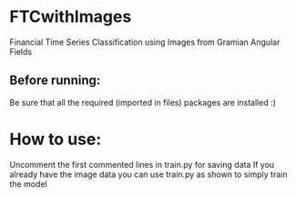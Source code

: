 # FTCwithImages
Financial Time Series Classification using Images from Gramian Angular Fields

## Before running:
  Be sure that all the required (imported in files) packages are installed :) 

# How to use:
Uncomment the first commented lines in train.py for saving data
  If you already have the image data you can use train.py as shown to simply train the model
